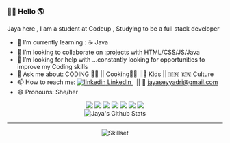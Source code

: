 ### 🙏🏼 Hello 🌎

Jaya here , I am a student at Codeup , Studying to be a full stack developer

<!--
**jayaseyyadri/jayaseyyadri** is a ✨ _special_ ✨ repository because its `README.md` (this file) appears on your GitHub profile.
-->

- 🌱 I’m currently learning : ☕️ Java
- 👯 I’m looking to collaborate on :projects with HTML/CSS/JS/Java
- 🤔 I’m looking for help with ...constantly looking for opportunities to improve my Coding skills
- 💬 Ask me about: CODING 👩‍💻 || Cooking👩‍🍳 ||👧 Kids || 🇮🇳 🇰🇼 Culture
- 📫 How to reach me:  <a href="https://www.linkedin.com/[removed]" rel="nofollow noreferrer">
    <img src="https://i.stack.imgur.com/gVE0j.png" alt="linkedin"> LinkedIn
  </a> &nbsp;  || 📩 jayaseyyadri@gmail.com
- 😄 Pronouns: She/her
 <div align ="center">
  <img src="https://img.shields.io/badge/javascript%20-%23323330.svg?&style=for-the-badge&logo=javascript&logoColor=%23F7DF1E">
  <img src="https://img.shields.io/badge/html5%20-%23E34F26.svg?&style=for-the-badge&logo=html5&logoColor=white">
  <img src="https://img.shields.io/badge/css3%20-%231572B6.svg?&style=for-the-badge&logo=css3&logoColor=white">
  <img src="https://img.shields.io/badge/java-%23ED8B00.svg?&style=for-the-badge&logo=java&logoColor=white">
  <img src="https://img.shields.io/badge/jquery%20-%230769AD.svg?&style=for-the-badge&logo=jquery&logoColor=white"/>
  <img src="https://img.shields.io/badge/github%20-%23121011.svg?&style=for-the-badge&logo=github&logoColor=white"/>
    
<img src ="https://github-readme-streak-stats.herokuapp.com/?user=jayaseyyadri"/>

<div align="center">
<img align="center" src="https://github-readme-stats.vercel.app/api?username=jayaseyyadri&include_all_commits=true&count_private=true&show_icons=true&line_height=20&title_color=FF1493&icon_color=2234AE&text_color=D3D3D3&bg_color=0,000000,130F40" alt="Jaya's Github Stats">
<hr>
 
<img src ="https://github-readme-stats.vercel.app/api/top-langs/?username=jayaseyyadri&title_color=FF1493&icon_color=2234AE&text_color=D3D3D3&bg_color=0,000000,130F40&line_height=20" alt="Skillset">

